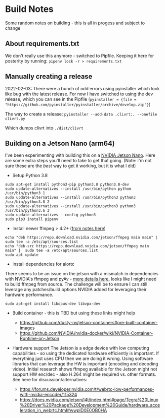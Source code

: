 # Build Notes
Some random notes on building - this is all in progess and subject to change

## About requirements.txt
We don't really use this anymore - switched to Pipfile. Keeping it here for posterity by running:
`pipenv lock -r > requirements.txt`

## Manually creating a release
2022-02-03: There were a bunch of odd errors using pyinstaller which look like bug with the latest release. For now I have switched to using the dev release, which you can see in the Pipfile (`pyinstaller = {file = "https://github.com/pyinstaller/pyinstaller/archive/develop.zip"}`)

The way to create a release:
`pyinstaller --add-data .clivrt:. --onefile clivrt.py`

Which dumps clivrt into `./dist/clivrt`

## Building on a Jetson Nano (arm64)
I've been experimenting with building this on a [NVIDIA Jetson Nano](https://developer.nvidia.com/embedded/jetson-nano-developer-kit). Here are some extra steps you'll need to take to get that going.
(Note: I'm not sure these are the *best* way to get it working, but it *is* what I did)


* Setup Python 3.8
```
sudo apt-get install python3-pip python3.8 python3.8-dev
sudo update-alternatives --install /usr/bin/python python /usr/bin/python3 1
sudo update-alternatives --install /usr/bin/python3 python3 /usr/bin/python3.8 2
sudo update-alternatives --install /usr/bin/python3 python3 /usr/bin/python3.6 3
sudo update-alternatives --config python3
sudo pip3 install pipenv
```
* Install newer ffmpeg > 4.2+ ([from notes here](https://forums.developer.nvidia.com/t/hardware-accelerated-video-playback-with-l4t-ffmpeg/154019))
```
echo "deb https://repo.download.nvidia.com/jetson/ffmpeg main main" |  sudo tee -a /etc/apt/sources.list
echo "deb-src https://repo.download.nvidia.com/jetson/ffmpeg main main" |  sudo tee -a /etc/apt/sources.list
sudo apt update
```

* Install dependencies for aiortc

There seems to be an issue on the jetson with a mismatch in dependencies with NVIDIA's ffmpeg and pyAv - [more details here](https://github.com/PyAV-Org/PyAV/issues/619), looks like I might need to build ffmpeg from source. The challenge will be to ensure I can still leverage any patches/build options NVIDIA added for leveraging their hardware performance.
```
sudo apt-get install libopus-dev libvpx-dev
```

* Build container - this is TBD but using these links might help
  * https://github.com/dusty-nv/jetson-containers#pre-built-container-images
  * https://github.com/NVIDIA/nvidia-docker/wiki/NVIDIA-Container-Runtime-on-Jetson


* Hardware support
The Jetson is a edge device with low computing capabilities - so using the dedicated hardware efficiently is important. If everything just uses CPU then we are doing it wrong. Using software libraries that can leverage the HW is important (encoding and decoding video). Initial research shows ffmpeg available for the Jetson might not support HW enc/dec - also H.264 might be required vs. other formats. See here for discussion/alternatives: 
  * https://forums.developer.nvidia.com/t/webrtc-low-performances-with-nvidia-encoder/115324
  * https://docs.nvidia.com/jetson/l4t/index.html#page/Tegra%20Linux%20Driver%20Package%20Development%20Guide/hardware_acceleration_in_webrtc.html#wwpID0E0OB0HA
